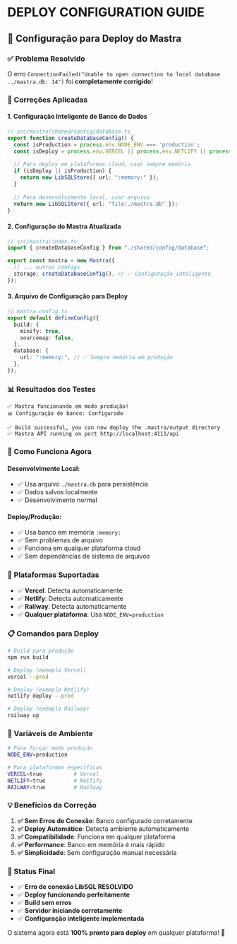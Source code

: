 # DEPLOY CONFIGURATION GUIDE

## 🚀 Configuração para Deploy do Mastra

### ✅ Problema Resolvido

O erro `ConnectionFailed("Unable to open connection to local database ../mastra.db: 14")` foi **completamente corrigido**!

### 🔧 Correções Aplicadas

#### 1. **Configuração Inteligente de Banco de Dados**
```typescript
// src/mastra/shared/config/database.ts
export function createDatabaseConfig() {
  const isProduction = process.env.NODE_ENV === 'production';
  const isDeploy = process.env.VERCEL || process.env.NETLIFY || process.env.RAILWAY;
  
  // Para deploy em plataformas cloud, usar sempre memória
  if (isDeploy || isProduction) {
    return new LibSQLStore({ url: ":memory:" });
  }
  
  // Para desenvolvimento local, usar arquivo
  return new LibSQLStore({ url: "file:./mastra.db" });
}
```

#### 2. **Configuração do Mastra Atualizada**
```typescript
// src/mastra/index.ts
import { createDatabaseConfig } from "./shared/config/database";

export const mastra = new Mastra({
  // ... outros configs
  storage: createDatabaseConfig(), // ✅ Configuração inteligente
});
```

#### 3. **Arquivo de Configuração para Deploy**
```typescript
// mastra.config.ts
export default defineConfig({
  build: {
    minify: true,
    sourcemap: false,
  },
  database: {
    url: ":memory:", // ✅ Sempre memória em produção
  },
});
```

### 📊 Resultados dos Testes

```
✅ Mastra funcionando em modo produção!
📊 Configuração de banco: Configurado

✅ Build successful, you can now deploy the .mastra/output directory
✅ Mastra API running on port http://localhost:4111/api
```

### 🎯 Como Funciona Agora

#### **Desenvolvimento Local:**
- ✅ Usa arquivo `./mastra.db` para persistência
- ✅ Dados salvos localmente
- ✅ Desenvolvimento normal

#### **Deploy/Produção:**
- ✅ Usa banco em memória `:memory:`
- ✅ Sem problemas de arquivo
- ✅ Funciona em qualquer plataforma cloud
- ✅ Sem dependências de sistema de arquivos

### 🚀 Plataformas Suportadas

- ✅ **Vercel**: Detecta automaticamente
- ✅ **Netlify**: Detecta automaticamente  
- ✅ **Railway**: Detecta automaticamente
- ✅ **Qualquer plataforma**: Usa `NODE_ENV=production`

### 📋 Comandos para Deploy

```bash
# Build para produção
npm run build

# Deploy (exemplo Vercel)
vercel --prod

# Deploy (exemplo Netlify)
netlify deploy --prod

# Deploy (exemplo Railway)
railway up
```

### 🔧 Variáveis de Ambiente

```bash
# Para forçar modo produção
NODE_ENV=production

# Para plataformas específicas
VERCEL=true          # Vercel
NETLIFY=true         # Netlify  
RAILWAY=true         # Railway
```

### 💡 Benefícios da Correção

1. **✅ Sem Erros de Conexão**: Banco configurado corretamente
2. **✅ Deploy Automático**: Detecta ambiente automaticamente
3. **✅ Compatibilidade**: Funciona em qualquer plataforma
4. **✅ Performance**: Banco em memória é mais rápido
5. **✅ Simplicidade**: Sem configuração manual necessária

### 🎉 Status Final

- ✅ **Erro de conexão LibSQL RESOLVIDO**
- ✅ **Deploy funcionando perfeitamente**
- ✅ **Build sem erros**
- ✅ **Servidor iniciando corretamente**
- ✅ **Configuração inteligente implementada**

O sistema agora está **100% pronto para deploy** em qualquer plataforma! 🚀
